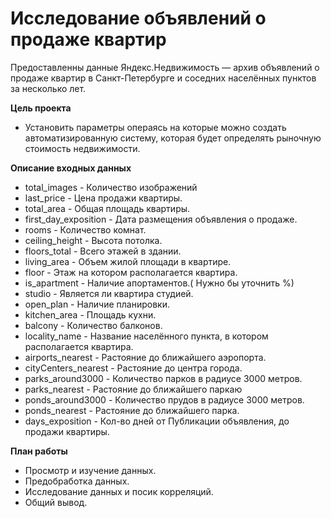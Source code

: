 # Исследование объявлений о продаже квартир

Предоставленны данные Яндекс.Недвижимость — архив объявлений о продаже квартир в Санкт-Петербурге и соседних населённых пунктов за несколько лет.

**Цель проекта**

* Установить параметры операясь на которые можно создать автоматизированную систему, которая будет определять рыночную стоимость недвижимости.

**Описание входных данных**

* total_images          - Количество изображений
* last_price            - Цена продажи квартиры.
* total_area            - Общая площадь квартиры.
* first_day_exposition  - Дата размещения объявления о продаже.
* rooms                 - Количество комнат.
* ceiling_height        - Высота потолка.
* floors_total          - Всего этажей в здании.
* living_area           - Объем жилой площади в квартире.
* floor                 - Этаж на котором располагается квартира.
* is_apartment          - Наличие апортаментов.( Нужно бы уточнить %)
* studio                - Является ли квартира студией.
* open_plan             - Наличие планировки.
* kitchen_area          - Площадь кухни.
* balcony               - Количество балконов.
* locality_name         - Название населённого пункта, в котором располагается квартира.
* airports_nearest      - Растояние до ближайшего аэропорта.
* cityCenters_nearest   - Растояние до центра города.
* parks_around3000      - Количество парков в радиусе 3000 метров.
* parks_nearest         - Растояние до ближайшего паркаю
* ponds_around3000      - Количество прудов в радиусе 3000 метров.
* ponds_nearest         - Растояние до ближайшего парка.
* days_exposition       - Кол-во дней от Публикации объявления, до продажи квартиры.

**План работы**

* Просмотр и изучение данных.
* Предобработка данных.
* Исследование данных и посик корреляций.
* Общий вывод.